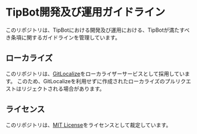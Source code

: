 # TipBot開発及び運用ガイドライン

このリポジトリは、TipBotにおける開発及び運用における、TipBotが満たすべき条項に関するガイドラインを管理しています。

## ローカライズ

このリポジトリは、[GitLocalize](https://gitlocalize.com/)をローカライザーサービスとして採用しています。
このため、GitLocalizeを利用せずに作成されたローカライズのプルリクエストはリジェクトされる場合があります。

## ライセンス

このリポジトリは、[MIT License](https://github.com/acid-chicken/tipbot-guideline/blob/master/LICENSE)をライセンスとして裁定しています。
